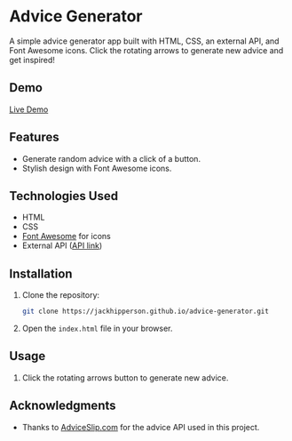 # Advice Generator

A simple advice generator app built with HTML, CSS, an external API, and Font Awesome icons. Click the rotating arrows to generate new advice and get inspired!

## Demo

[Live Demo](https://jackhipperson.github.io/AdviceGenerator)

## Features

- Generate random advice with a click of a button.
- Stylish design with Font Awesome icons.

## Technologies Used

- HTML
- CSS
- [Font Awesome](https://fontawesome.com/) for icons
- External API ([API link](https://api.adviceslip.com/advice))

## Installation

1. Clone the repository:

   ```bash
   git clone https://jackhipperson.github.io/advice-generator.git
   ```

2. Open the `index.html` file in your browser.

## Usage

1. Click the rotating arrows button to generate new advice.

## Acknowledgments

- Thanks to [AdviceSlip.com](https://api.adviceslip.com/advice) for the advice API used in this project.
